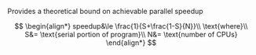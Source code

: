 Provides a theoretical bound on achievable parallel speedup

$$
\begin{align*}
speedup&\le \frac{1}{S+\frac{1-S}{N}}\\
\text{where}\\
S&= \text{serial portion of program}\\
N&= \text{number of CPUs}
\end{align*}
$$